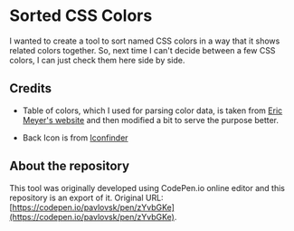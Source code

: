 # Sorted CSS Colors

I wanted to create a tool to sort named CSS colors in a way that it shows related colors together. So, next time I can't decide between a few CSS colors, I can just check them here side by side.

## Credits

- Table of colors, which I used for parsing color data, is taken from [Eric Meyer's website](https://meyerweb.com/eric/css/colors/) and then modified a bit to serve the purpose better.

- Back Icon is from [Iconfinder](https://www.iconfinder.com/icons/326518/arrow_back_icon)

## About the repository

This tool was originally developed using CodePen.io online editor and this repository is an export of it. Original URL: [https://codepen.io/pavlovsk/pen/zYvbGKe](https://codepen.io/pavlovsk/pen/zYvbGKe).
